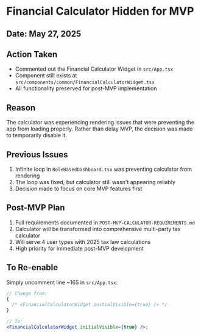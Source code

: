 # Financial Calculator Hidden for MVP

## Date: May 27, 2025

## Action Taken

- Commented out the Financial Calculator Widget in `src/App.tsx`
- Component still exists at `src/components/common/FinancialCalculatorWidget.tsx`
- All functionality preserved for post-MVP implementation

## Reason

The calculator was experiencing rendering issues that were preventing the app from loading properly. Rather than delay MVP, the decision was made to temporarily disable it.

## Previous Issues

1. Infinite loop in `RoleBasedDashboard.tsx` was preventing calculator from rendering
2. The loop was fixed, but calculator still wasn't appearing reliably
3. Decision made to focus on core MVP features first

## Post-MVP Plan

1. Full requirements documented in `POST-MVP-CALCULATOR-REQUIREMENTS.md`
2. Calculator will be transformed into comprehensive multi-party tax calculator
3. Will serve 4 user types with 2025 tax law calculations
4. High priority for immediate post-MVP development

## To Re-enable

Simply uncomment line ~165 in `src/App.tsx`:

```jsx
// Change from:
{
  /* <FinancialCalculatorWidget initialVisible={true} /> */
}

// To:
<FinancialCalculatorWidget initialVisible={true} />;
```
